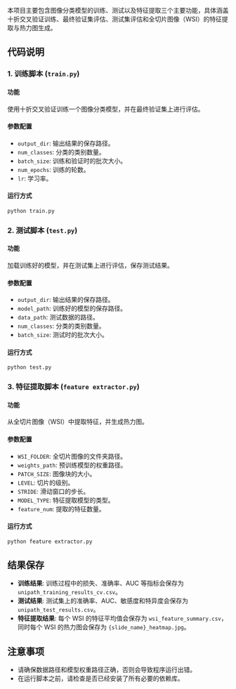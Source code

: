 
本项目主要包含图像分类模型的训练、测试以及特征提取三个主要功能，具体涵盖十折交叉验证训练、最终验证集评估、测试集评估和全切片图像（WSI）的特征提取与热力图生成。

## 代码说明

### 1. 训练脚本 (`train.py`)
#### 功能
使用十折交叉验证训练一个图像分类模型，并在最终验证集上进行评估。

#### 参数配置
- `output_dir`: 输出结果的保存路径。
- `num_classes`: 分类的类别数量。
- `batch_size`: 训练和验证时的批次大小。
- `num_epochs`: 训练的轮数。
- `lr`: 学习率。

#### 运行方式
```bash
python train.py
```

### 2. 测试脚本 (`test.py`)
#### 功能
加载训练好的模型，并在测试集上进行评估，保存测试结果。

#### 参数配置
- `output_dir`: 输出结果的保存路径。
- `model_path`: 训练好的模型的保存路径。
- `data_path`: 测试数据的路径。
- `num_classes`: 分类的类别数量。
- `batch_size`: 测试时的批次大小。

#### 运行方式
```bash
python test.py
```

### 3. 特征提取脚本 (`feature extractor.py`)
#### 功能
从全切片图像（WSI）中提取特征，并生成热力图。

#### 参数配置
- `WSI_FOLDER`: 全切片图像的文件夹路径。
- `weights_path`: 预训练模型的权重路径。
- `PATCH_SIZE`: 图像块的大小。
- `LEVEL`: 切片的级别。
- `STRIDE`: 滑动窗口的步长。
- `MODEL_TYPE`: 特征提取模型的类型。
- `feature_num`: 提取的特征数量。

#### 运行方式
```bash
python feature extractor.py
```

## 结果保存
- **训练结果**: 训练过程中的损失、准确率、AUC 等指标会保存为 `unipath_training_results_cv.csv`。
- **测试结果**: 测试集上的准确率、AUC、敏感度和特异度会保存为 `unipath_test_results.csv`。
- **特征提取结果**: 每个 WSI 的特征平均值会保存为 `wsi_feature_summary.csv`，同时每个 WSI 的热力图会保存为 `{slide_name}_heatmap.jpg`。

## 注意事项
- 请确保数据路径和模型权重路径正确，否则会导致程序运行出错。
- 在运行脚本之前，请检查是否已经安装了所有必要的依赖库。
```


